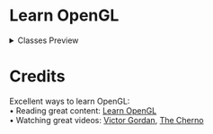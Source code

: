 <!DOCTYPE html>
<html lang="en">
<head>
    <meta charset="UTF-8">
    <meta http-equiv="X-UA-Compatible" content="IE=edge">
    <meta name="viewport" content="width=device-width, initial-scale=1.0">
</head>
<body>
    <h1>Learn OpenGL</h1>
        <details><summary>Classes Preview</summary>
        <!-- New Preview Bwllow -->
        <h3>1) Creating Window</h3>
        <pre>In this lab we are going to learn how to create a window using GLFW.</pre>
        <img src="Resources/Thumbnail/Classes/preview-lab-01.png" width=500 >
        <!-- New Preview Bwllow -->
        <h3>2) Creating Triangle</h3>
        <pre>In this lab we are going to learn how to "load" OpenGL using GLAD and use it to create a simple triangle with a vertex buffer object (VBO).</pre>
        <img src="Resources/Thumbnail/Classes/preview-lab-02.png" width=500 >
        </details>
    <h1>Credits</h2>
  Excellent ways to learn OpenGL:<br>
  • Reading great content: <a href="https://learnopengl.com/">Learn OpenGL</a><br>
  • Watching great videos: <a href="https://www.youtube.com/@VictorGordan">Victor Gordan</a>, <a href="https://www.youtube.com/@TheCherno">The Cherno</a><br>
</body>
</html>
